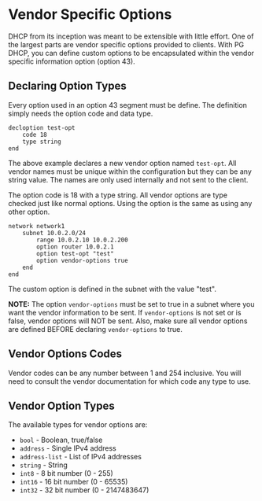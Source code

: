 # Vendor Specific Options

DHCP from its inception was meant to be extensible with little effort. One of
the largest parts are vendor specific options provided to clients. With PG DHCP,
you can define custom options to be encapsulated within the vendor specific
information option (option 43).

## Declaring Option Types

Every option used in an option 43 segment must be define. The definition simply
needs the option code and data type.

```
decloption test-opt
    code 18
    type string
end
```

The above example declares a new vendor option named `test-opt`. All vendor names
must be unique within the configuration but they can be any string value. The
names are only used internally and not sent to the client.

The option code is 18 with a type string. All vendor options are type checked
just like normal options. Using the option is the same as using any other option.

```
network network1
    subnet 10.0.2.0/24
        range 10.0.2.10 10.0.2.200
        option router 10.0.2.1
        option test-opt "test"
        option vendor-options true
    end
end
```

The custom option is defined in the subnet with the value "test".

**NOTE:** The option `vendor-options` must be set to true in a subnet where you
want the vendor information to be sent. If `vendor-options` is not set or is
false, vendor options will NOT be sent. Also, make sure all vendor options are
defined BEFORE declaring `vendor-options` to true.

## Vendor Options Codes

Vendor codes can be any number between 1 and 254 inclusive. You will need to
consult the vendor documentation for which code any type to use.

## Vendor Option Types

The available types for vendor options are:

- `bool` - Boolean, true/false
- `address` - Single IPv4 address
- `address-list` - List of IPv4 addresses
- `string` - String
- `int8` - 8 bit number (0 - 255)
- `int16` - 16 bit number (0 - 65535)
- `int32` - 32 bit number (0 - 2147483647)
